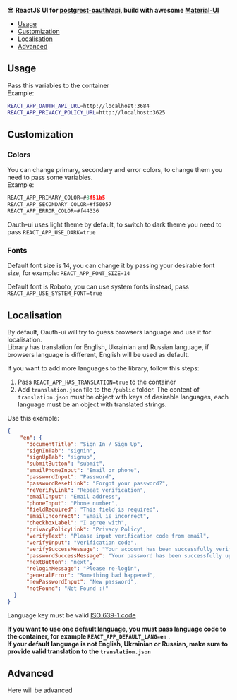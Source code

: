 :sunglasses: **ReactJS UI for [postgrest-oauth/api](https://github.com/postgrest-oauth/api), build with awesome [Material-UI](https://material-ui.com/)**

* [Usage](#Usage)
* [Customization](#Customization)
* [Localisation](#Localisation)
* [Advanced](#Advanced)

## Usage

Pass this variables to the container   
Example:

```bash
REACT_APP_OAUTH_API_URL=http://localhost:3684
REACT_APP_PRIVACY_POLICY_URL=http://localhost:3625
```

## Customization

### Colors

You can change primary, secondary and error colors, to change them you need to pass some variables.  
Example:

```js
REACT_APP_PRIMARY_COLOR=#3f51b5
REACT_APP_SECONDARY_COLOR=#f50057
REACT_APP_ERROR_COLOR=#f44336
```

Oauth-ui uses light theme by default, to switch to dark theme you need to pass `REACT_APP_USE_DARK=true`

### Fonts

Default font size is 14, you can change it by passing your desirable font size, for example: `REACT_APP_FONT_SIZE=14`

Default font is Roboto, you can use system fonts instead, pass `REACT_APP_USE_SYSTEM_FONT=true`

## Localisation

By default, Oauth-ui will try to guess browsers language and use it for localisation.   
Library has translation for English, Ukrainian and Russian language, if browsers language is different, English will be used as default.

If you want to add more languages to the library, follow this steps:

1. Pass `REACT_APP_HAS_TRANSLATION=true` to the container
2. Add `translation.json` file to the `/public` folder. The content of `translation.json` must be object with keys of desirable languages, each language must be an object with translated strings.
  
Use this example:

```json
{
    "en": {
      "documentTitle": "Sign In / Sign Up",
      "signInTab": "signin",
      "signUpTab": "signup",
      "submitButton": "submit",
      "emailPhoneInput": "Email or phone",
      "passwordInput": "Password",
      "passwordResetLink": "Forgot your password?",
      "reVerifyLink": "Repeat verification",
      "emailInput": "Email address",
      "phoneInput": "Phone number",
      "fieldRequired": "This field is required",
      "emailIncorrect": "Email is incorrect",
      "checkboxLabel": "I agree with",
      "privacyPolicyLink": "Privacy Policy",
      "verifyText": "Please input verification code from email",
      "verifyInput": "Verification code",
      "verifySuccessMessage": "Your account has been successfully verified!",
      "passwordSuccessMessage": "Your password has been successfully updated!",
      "nextButton": "next",
      "reloginMessage": "Please re-login",
      "generalError": "Something bad happened",
      "newPasswordInput": "New password",
      "notFound": "Not Found :("
  }
}
```

Language key must be valid [ISO 639-1 code](https://en.wikipedia.org/wiki/List_of_ISO_639-1_codes)

**If you want to use one default language, you must pass language code to the container, for example `REACT_APP_DEFAULT_LANG=en`** .  
**If your default language is not English, Ukrainian or Russian, make sure to provide valid translation to the `translation.json`**

## Advanced

Here will be advanced